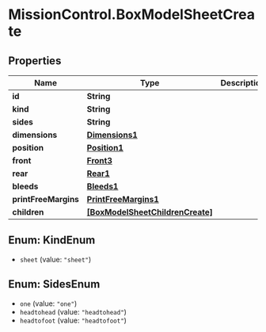 # MissionControl.BoxModelSheetCreate

## Properties
Name | Type | Description | Notes
------------ | ------------- | ------------- | -------------
**id** | **String** |  | [optional] 
**kind** | **String** |  | [optional] 
**sides** | **String** |  | [optional] 
**dimensions** | [**Dimensions1**](Dimensions1.md) |  | [optional] 
**position** | [**Position1**](Position1.md) |  | [optional] 
**front** | [**Front3**](Front3.md) |  | [optional] 
**rear** | [**Rear1**](Rear1.md) |  | [optional] 
**bleeds** | [**Bleeds1**](Bleeds1.md) |  | [optional] 
**printFreeMargins** | [**PrintFreeMargins1**](PrintFreeMargins1.md) |  | [optional] 
**children** | [**[BoxModelSheetChildrenCreate]**](BoxModelSheetChildrenCreate.md) |  | [optional] 

<a name="KindEnum"></a>
## Enum: KindEnum

* `sheet` (value: `"sheet"`)


<a name="SidesEnum"></a>
## Enum: SidesEnum

* `one` (value: `"one"`)
* `headtohead` (value: `"headtohead"`)
* `headtofoot` (value: `"headtofoot"`)

